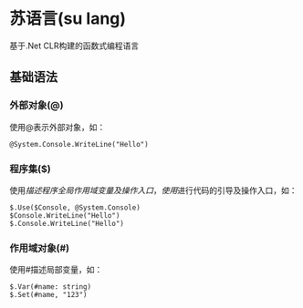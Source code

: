 # 苏语言(su lang)

基于.Net CLR构建的函数式编程语言

## 基础语法

### 外部对象(@)

使用@表示外部对象，如：

```
@System.Console.WriteLine("Hello")
```

### 程序集($)

使用$描述程序全局作用域变量及操作入口，使用$进行代码的引导及操作入口，如：

```
$.Use($Console, @System.Console)
$Console.WriteLine("Hello")
$.Console.WriteLine("Hello")
```

### 作用域对象(#)

使用#描述局部变量，如：

```
$.Var(#name: string)
$.Set(#name, "123")
```

